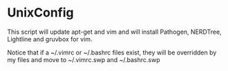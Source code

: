 # UnixConfig

This script will update apt-get and vim and will install Pathogen, NERDTree, Lightline and gruvbox for vim.

Notice that if a ~/.vimrc or ~/.bashrc files exist, they will be overridden by my files and move to ~/.vimrc.swp and ~/.bashrc.swp
